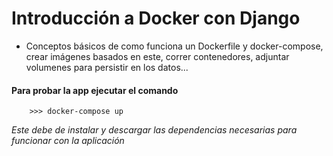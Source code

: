 # Introducción a Docker con Django

- Conceptos básicos de como funciona un Dockerfile y docker-compose, crear imágenes basados en este, correr contenedores, adjuntar volumenes para persistir en los datos...

#### Para probar la app ejecutar el comando

```
    >>> docker-compose up
```
*Este debe de instalar y descargar las dependencias necesarias para funcionar con la aplicación*